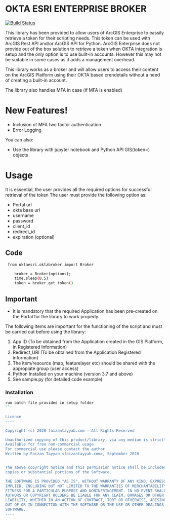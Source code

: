 # OKTA ESRI ENTERPRISE BROKER

[![Build Status](https://travis-ci.org/joemccann/dillinger.svg?branch=master)](http://python.org)

This library has been provided to allow users of ArcGIS Enterprise to eassily retrieve a token for their scripting needs. This token can be used with ArcGIS Rest API and/or ArcGIS API for Python. ArcGIS Enterprise does not provide out of the box solution to retrieve a token when OKTA integration is setup and the only option is to use built-in accounts. However this may not be suitable in some cases as it adds a management overhead. 

This library works as a broker and will allow users to access their content on the ArcGIS Platform using their OKTA based crendetails without a need of creating a built-in account. 

The library also handles MFA in case (if MFA is enabled)

# New Features!

  - Inclusion of MFA two factor authentication
  - Error Logging


You can also:
  - Use the library with jupyter notebook and Python API GIS(token=) objects 

# Usage
It is essential, the user provides all the required options for successful retrieval of the token
The user must provide the following option as:

* Portal url
* okta base url
* username
* password
* client_id
* redirect_id
* expiration (optional)

## Code
```sh
 from oktaesri.oktabroker import Broker

    broker = Broker(options);
    time.sleep(0.5)
    token = broker.get_token()
```
## Important
- It is mandatory that the required Application has been pre-created on the Portal for the library to work properly.

The following items are important for the functioning of the script and must be carried out before using the library:
1. App ID (To be obtained from the Application created in the GIS Platform, in Registered Information)
2. Redirect_URI (To be obtained from the Application Registered information)
3. The item/resource (map, featurelayer etc) should be shared with the appropiate group (user access)
4. Python Installed on your machine (version 3.7 and above)
5. See sample.py (for detailed code example)

### Installation

```sh
run batch file provided in setup folder
``'

License
----

Copyright (c) 2020 faizantayyab.com - All Rights Reserved

Unauthorized copying of this product/library, via any medium is strictly prohibited
Available for free non-commercial usage
For commercial use please contact the author
Written by Faizan Tayyab <faizantayyab.com>, September 2020


The above copyright notice and this permission notice shall be included in all
copies or substantial portions of the Software.

THE SOFTWARE IS PROVIDED "AS IS", WITHOUT WARRANTY OF ANY KIND, EXPRESS OR
IMPLIED, INCLUDING BUT NOT LIMITED TO THE WARRANTIES OF MERCHANTABILITY,
FITNESS FOR A PARTICULAR PURPOSE AND NONINFRINGEMENT. IN NO EVENT SHALL THE
AUTHORS OR COPYRIGHT HOLDERS BE LIABLE FOR ANY CLAIM, DAMAGES OR OTHER
LIABILITY, WHETHER IN AN ACTION OF CONTRACT, TORT OR OTHERWISE, ARISING FROM,
OUT OF OR IN CONNECTION WITH THE SOFTWARE OR THE USE OR OTHER DEALINGS IN THE
SOFTWARE.
----
